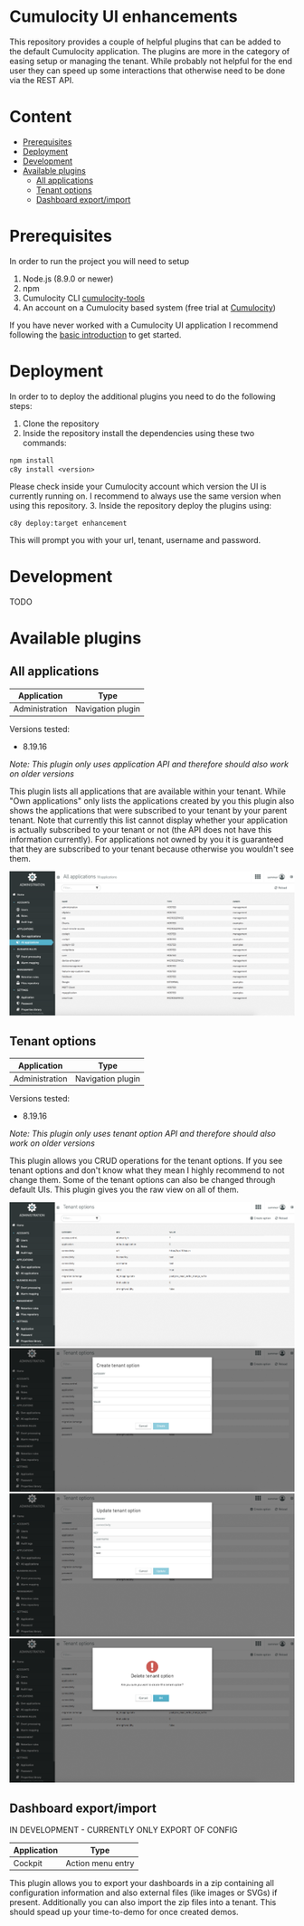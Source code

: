 # Cumulocity UI enhancements
This repository provides a couple of helpful plugins that can be added to the default Cumulocity application.
The plugins are more in the category of easing setup or managing the tenant.
While probably not helpful for the end user they can speed up some interactions that otherwise need to be done via the REST API.

# Content
* [Prerequisites](#prerequisites)
* [Deployment](#deployment)
* [Development](#development)
* [Available plugins](#available-plugins)
  * [All applications](#all-applications)
  * [Tenant options](#tenant-options)
  * [Dashboard export/import](#dashboard-utils)

# <a name="prerequisites"></a>Prerequisites

In order to run the project you will need to setup
  1. Node.js (8.9.0 or newer)
  2. npm
  3. Cumulocity CLI [cumulocity-tools](https://www.npmjs.com/package/cumulocity-tools)
  4. An account on a Cumulocity based system (free trial at [Cumulocity](https://cumulocity.com/))
  
If you have never worked with a Cumulocity UI application I recommend following the [basic introduction](https://cumulocity.com/guides/web/introduction/) to get started.

# <a name="deployment"></a>Deployment

In order to to deploy the additional plugins you need to do the following steps:

  1. Clone the repository
  2. Inside the repository install the dependencies using these two commands:
  ```
  npm install
  c8y install <version>
  ```
  Please check inside your Cumulocity account which version the UI is currently running on. I recommend to always use the same version when using this repository.
  3. Inside the repository deploy the plugins using:
  ```
  c8y deploy:target enhancement
  ```
  This will prompt you with your url, tenant, username and password.
  
# <a name="development"></a>Development

TODO

# <a name="available-plugins"></a>Available plugins

## <a name="all-applications"></a>All applications

|Application|Type|
|---|---|
|Administration|Navigation plugin|

Versions tested:
* 8.19.16

*Note: This plugin only uses application API and therefore should also work on older versions*

This plugin lists all applications that are available within your tenant. While "Own applications" only lists the applications created by you this plugin also shows the applications that were subscribed to your tenant by your parent tenant. 
Note that currently this list cannot display whether your application is actually subscribed to your tenant or not (the API does not have this information currently). For applications not owned by you it is guaranteed that they are subscribed to your tenant because otherwise you wouldn't see them.

![Application list](screenshots/appSubscriptions/all-applications.png)

## <a name="tenant-options"></a>Tenant options

|Application|Type|
|---|---|
|Administration|Navigation plugin|

Versions tested:
* 8.19.16

*Note: This plugin only uses tenant option API and therefore should also work on older versions*

This plugin allows you CRUD operations for the tenant options. If you see tenant options and don't know what they mean I highly recommend to not change them. Some of the tenant options can also be changed through default UIs. This plugin gives you the raw view on all of them.

![Tenant options list](screenshots/tenantOptions/tenant-options-list.png)
![Tenant option create](screenshots/tenantOptions/tenant-option-create.png)
![Tenant option update](screenshots/tenantOptions/tenant-option-update.png)
![Tenant option delete](screenshots/tenantOptions/tenant-option-delete.png)

## <a name="dashboard-utils"></a>Dashboard export/import

IN DEVELOPMENT - CURRENTLY ONLY EXPORT OF CONFIG

|Application|Type|
|---|---|
|Cockpit|Action menu entry|

This plugin allows you to export your dashboards in a zip containing all configuration information and also external files (like images or SVGs) if present.
Additionally you can also import the zip files into a tenant. This should spead up your time-to-demo for once created demos.
